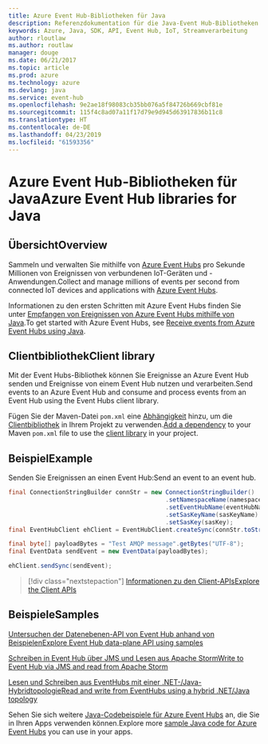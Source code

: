 ```yaml
---
title: Azure Event Hub-Bibliotheken für Java
description: Referenzdokumentation für die Java-Event Hub-Bibliotheken
keywords: Azure, Java, SDK, API, Event Hub, IoT, Streamverarbeitung
author: rloutlaw
ms.author: routlaw
manager: douge
ms.date: 06/21/2017
ms.topic: article
ms.prod: azure
ms.technology: azure
ms.devlang: java
ms.service: event-hub
ms.openlocfilehash: 9e2ae18f98083cb35bb076a5f84726b669cbf81e
ms.sourcegitcommit: 115f4c8ad07a11f17d79e9d945d63917836b11c8
ms.translationtype: HT
ms.contentlocale: de-DE
ms.lasthandoff: 04/23/2019
ms.locfileid: "61593356"
---
```

# <a name="azure-event-hub-libraries-for-java"></a><span data-ttu-id="ddc55-104">Azure Event Hub-Bibliotheken für Java</span><span class="sxs-lookup"><span data-stu-id="ddc55-104">Azure Event Hub libraries for Java</span></span>

## <a name="overview"></a><span data-ttu-id="ddc55-105">Übersicht</span><span class="sxs-lookup"><span data-stu-id="ddc55-105">Overview</span></span>

<span data-ttu-id="ddc55-106">Sammeln und verwalten Sie mithilfe von [Azure Event Hubs](/azure/event-hubs/event-hubs-what-is-event-hubs) pro Sekunde Millionen von Ereignissen von verbundenen IoT-Geräten und -Anwendungen.</span><span class="sxs-lookup"><span data-stu-id="ddc55-106">Collect and manage millions of events per second from connected IoT devices and applications with [Azure Event Hubs](/azure/event-hubs/event-hubs-what-is-event-hubs).</span></span>

<span data-ttu-id="ddc55-107">Informationen zu den ersten Schritten mit Azure Event Hubs finden Sie unter [Empfangen von Ereignissen von Azure Event Hubs mithilfe von Java](/azure/event-hubs/event-hubs-java-get-started-receive-eph).</span><span class="sxs-lookup"><span data-stu-id="ddc55-107">To get started with Azure Event Hubs, see [Receive events from Azure Event Hubs using Java](/azure/event-hubs/event-hubs-java-get-started-receive-eph).</span></span>


## <a name="client-library"></a><span data-ttu-id="ddc55-108">Clientbibliothek</span><span class="sxs-lookup"><span data-stu-id="ddc55-108">Client library</span></span>

<span data-ttu-id="ddc55-109">Mit der Event Hubs-Bibliothek können Sie Ereignisse an Azure Event Hub senden und Ereignisse von einem Event Hub nutzen und verarbeiten.</span><span class="sxs-lookup"><span data-stu-id="ddc55-109">Send events to an Azure Event Hub and consume and process events from an Event Hub using the Event Hubs client library.</span></span>

<span data-ttu-id="ddc55-110">Fügen Sie der Maven-Datei `pom.xml` eine [Abhängigkeit](https://maven.apache.org/guides/getting-started/index.html#How_do_I_use_external_dependencies) hinzu, um die [Clientbibliothek](https://mvnrepository.com/artifact/com.microsoft.azure/azure-eventhubs) in Ihrem Projekt zu verwenden.</span><span class="sxs-lookup"><span data-stu-id="ddc55-110">[Add a dependency](https://maven.apache.org/guides/getting-started/index.html#How_do_I_use_external_dependencies) to your Maven `pom.xml` file to use the [client library](https://mvnrepository.com/artifact/com.microsoft.azure/azure-eventhubs) in your project.</span></span>
 

## <a name="example"></a><span data-ttu-id="ddc55-111">Beispiel</span><span class="sxs-lookup"><span data-stu-id="ddc55-111">Example</span></span>

<span data-ttu-id="ddc55-112">Senden Sie Ereignissen an einen Event Hub:</span><span class="sxs-lookup"><span data-stu-id="ddc55-112">Send an event to an event hub.</span></span>

```java
final ConnectionStringBuilder connStr = new ConnectionStringBuilder()
                                            .setNamespaceName(namespaceName)
                                            .setEventHubName(eventHubName)
                                            .setSasKeyName(sasKeyName)
                                            .setSasKey(sasKey);
final EventHubClient ehClient = EventHubClient.createSync(connStr.toString());

final byte[] payloadBytes = "Test AMQP message".getBytes("UTF-8");
final EventData sendEvent = new EventData(payloadBytes);

ehClient.sendSync(sendEvent);
```


> [!div class="nextstepaction"]
> [<span data-ttu-id="ddc55-113">Informationen zu den Client-APIs</span><span class="sxs-lookup"><span data-stu-id="ddc55-113">Explore the Client APIs</span></span>](/java/api/overview/azure/eventhubs/client)



## <a name="samples"></a><span data-ttu-id="ddc55-114">Beispiele</span><span class="sxs-lookup"><span data-stu-id="ddc55-114">Samples</span></span>

<span data-ttu-id="ddc55-115">[Untersuchen der Datenebenen-API von Event Hub anhand von Beispielen][1]</span><span class="sxs-lookup"><span data-stu-id="ddc55-115">[Explore Event Hub data-plane API using samples][1]</span></span>

<span data-ttu-id="ddc55-116">[Schreiben in Event Hub über JMS und Lesen aus Apache Storm][2]</span><span class="sxs-lookup"><span data-stu-id="ddc55-116">[Write to Event Hub via JMS and read from Apache Storm][2]</span></span>

<span data-ttu-id="ddc55-117">[Lesen und Schreiben aus EventHubs mit einer .NET-/Java-Hybridtopologie][3]</span><span class="sxs-lookup"><span data-stu-id="ddc55-117">[Read and write from EventHubs using a hybrid .NET/Java topology][3]</span></span> 

[1]: https://github.com/Azure/azure-event-hubs/tree/master/samples/Java
[2]: https://github.com/Azure-Samples/event-hubs-java-storm-sender-jms-receiver
[3]: https://github.com/Azure-Samples/hdinsight-dotnet-java-storm-eventhub

<span data-ttu-id="ddc55-118">Sehen Sie sich weitere [Java-Codebeispiele für Azure Event Hubs](https://azure.microsoft.com/resources/samples/?platform=java&term=event) an, die Sie in Ihren Apps verwenden können.</span><span class="sxs-lookup"><span data-stu-id="ddc55-118">Explore more [sample Java code for Azure Event Hubs](https://azure.microsoft.com/resources/samples/?platform=java&term=event) you can use in your apps.</span></span>

